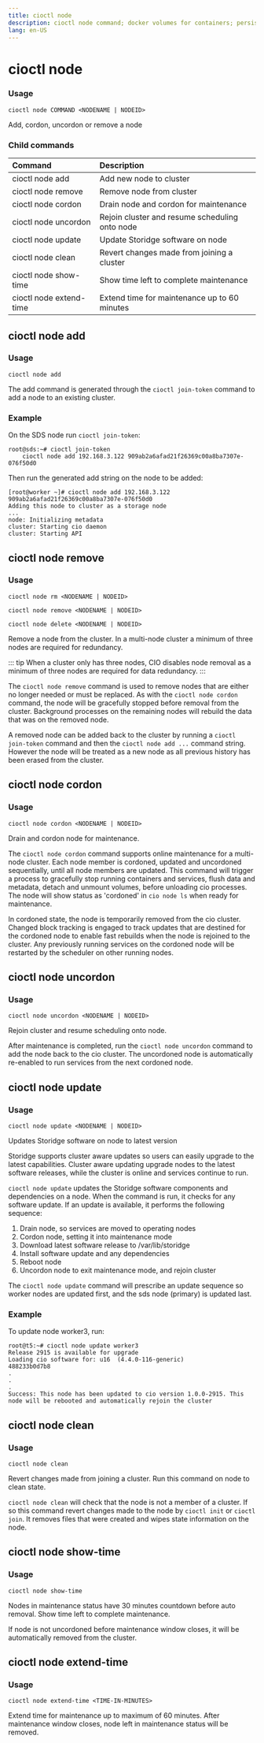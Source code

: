 ```yaml
---
title: cioctl node
description: cioctl node command; docker volumes for containers; persistent volumes for pods
lang: en-US
---
```


# cioctl node

<h3>Usage</h3>

`cioctl node COMMAND <NODENAME | NODEID>`

Add, cordon, uncordon or remove a node

<h3>Child commands</h3>

| Command                 | Description                                    |
|:------------------------|:-----------------------------------------------|
| cioctl node add         | Add new node to cluster                        |
| cioctl node remove      | Remove node from cluster                       |
| cioctl node cordon      | Drain node and cordon for maintenance          |
| cioctl node uncordon    | Rejoin cluster and resume scheduling onto node |
| cioctl node update      | Update Storidge software on node               |
| cioctl node clean       | Revert changes made from joining a cluster     |
| cioctl node show-time   | Show time left to complete maintenance         |
| cioctl node extend-time | Extend time for maintenance up to 60 minutes   |

## cioctl node add

<h3>Usage</h3>

`cioctl node add`

The add command is generated through the `cioctl join-token` command to add a node to an existing cluster.

<h3>Example</h3>

On the SDS node run `cioctl join-token`:
```
root@sds:~# cioctl join-token
    cioctl node add 192.168.3.122 909ab2a6afad21f26369c00a8ba7307e-076f50d0
```

Then run the generated add string on the node to be added:
```
[root@worker ~]# cioctl node add 192.168.3.122 909ab2a6afad21f26369c00a8ba7307e-076f50d0
Adding this node to cluster as a storage node
...
node: Initializing metadata
cluster: Starting cio daemon
cluster: Starting API
```


## cioctl node remove

<h3>Usage</h3>

`cioctl node rm <NODENAME | NODEID>`

`cioctl node remove <NODENAME | NODEID>`

`cioctl node delete <NODENAME | NODEID>`

Remove a node from the cluster. In a multi-node cluster a minimum of three nodes are required for redundancy.

::: tip
When a cluster only has three nodes, CIO disables node removal as a minimum of three nodes are required for data redundancy.
:::

The `cioctl node remove` command is used to remove nodes that are either no longer needed or must be replaced. As with the `cioctl node cordon` command, the node will be gracefully stopped before removal from the cluster. Background processes on the remaining nodes will rebuild the data that was on the removed node.

A removed node can be added back to the cluster by running a `cioctl join-token` command and then the `cioctl node add ...` command string. However the node will be treated as a new node as all previous history has been erased from the cluster.


## cioctl node cordon

<h3>Usage</h3>

`cioctl node cordon <NODENAME | NODEID>`

Drain and cordon node for maintenance.

The `cioctl node cordon` command supports online maintenance for a multi-node cluster. Each node member is cordoned, updated and uncordoned sequentially, until all node members are updated. This command will trigger a process to gracefully stop running containers and services, flush data and metadata, detach and unmount volumes, before unloading cio processes. The node will show status as 'cordoned' in `cio node ls` when ready for maintenance.

In cordoned state, the node is temporarily removed from the cio cluster. Changed block tracking is engaged to track updates that are destined for the cordoned node to enable fast rebuilds when the node is rejoined to the cluster. Any previously running services on the cordoned node will be restarted by the scheduler on other running nodes.


## cioctl node uncordon

<h3>Usage</h3>

`cioctl node uncordon <NODENAME | NODEID>`

Rejoin cluster and resume scheduling onto node.

After maintenance is completed, run the `cioctl node uncordon` command to add the node back to the cio cluster. The uncordoned node is automatically re-enabled to run services from the next cordoned node.


## cioctl node update

<h3>Usage</h3>

`cioctl node update <NODENAME | NODEID>`

Updates Storidge software on node to latest version

Storidge supports cluster aware updates so users can easily upgrade to the latest capabilities. Cluster aware updating upgrade nodes to the latest software releases, while the cluster is online and services continue to run.

`cioctl node update` updates the Storidge software components and dependencies on a node. When the command is run, it checks for any software update. If an update is available, it performs the following sequence:

1. Drain node, so services are moved to operating nodes
2. Cordon node, setting it into maintenance mode
3. Download latest software release to /var/lib/storidge
4. Install software update and any dependencies
5. Reboot node
6. Uncordon node to exit maintenance mode, and rejoin cluster

The `cioctl node update` command will prescribe an update sequence so worker nodes are updated first, and the sds node (primary) is updated last.

<h3>Example</h3>

To update node worker3, run:

```
root@t5:~# cioctl node update worker3
Release 2915 is available for upgrade
Loading cio software for: u16  (4.4.0-116-generic)
488233b0d7b8
.
.
.
Success: This node has been updated to cio version 1.0.0-2915. This node will be rebooted and automatically rejoin the cluster
```

## cioctl node clean

<h3>Usage</h3>

`cioctl node clean`

Revert changes made from joining a cluster. Run this command on node to clean state.

`cioctl node clean` will check that the node is not a member of a cluster. If so this command revert changes made to the node by `cioctl init` or `cioctl join`. It removes files that were created and wipes state information on the node.


## cioctl node show-time

<h3>Usage</h3>

`cioctl node show-time`

Nodes in maintenance status have 30 minutes countdown before auto removal. Show time left to complete maintenance.

If node is not uncordoned before maintenance window closes, it will be automatically removed from the cluster.


## cioctl node extend-time

<h3>Usage</h3>

`cioctl node extend-time <TIME-IN-MINUTES>`

Extend time for maintenance up to maximum of 60 minutes. After maintenance window closes, node left in maintenance status will be removed.
